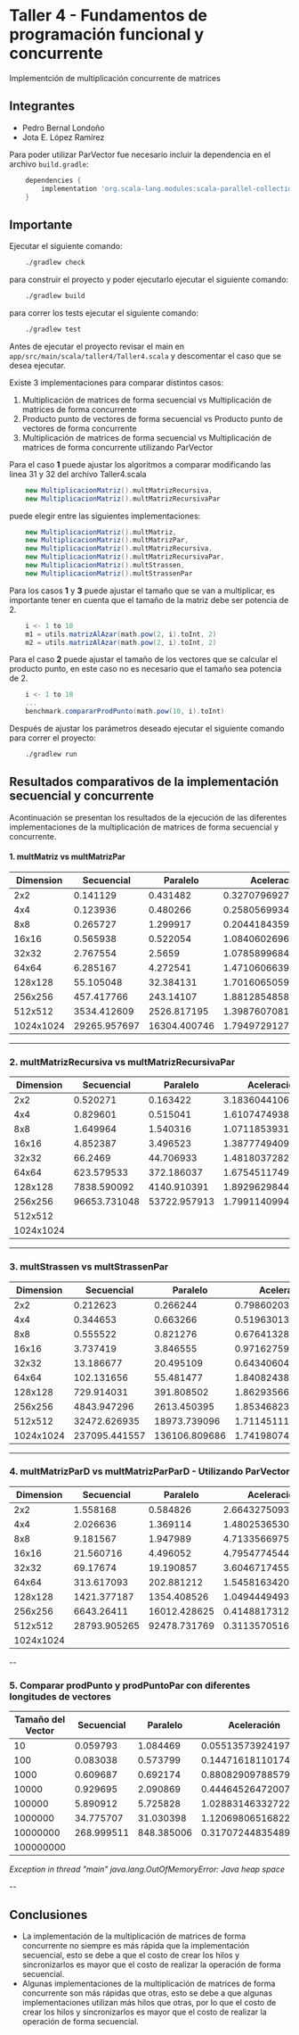 # Taller 4  - Fundamentos de programación funcional y concurrente

Implementción de multiplicación concurrente de matrices


## Integrantes
- Pedro Bernal Londoño
- Jota E. López Ramírez


Para poder utilizar ParVector fue necesario incluir la dependencia en el archivo `build.gradle`:

```groovy
    dependencies {
        implementation 'org.scala-lang.modules:scala-parallel-collections_2.13:1.0.3'
    }
```

## Importante 
Ejecutar el siguiente comando:

```bash
    ./gradlew check
```
para construir el proyecto y poder ejecutarlo ejecutar el siguiente comando:
```bash
    ./gradlew build
```
para correr los tests ejecutar el siguiente comando:
```bash
    ./gradlew test
```

Antes de ejecutar el proyecto revisar el main en `app/src/main/scala/taller4/Taller4.scala` y descomentar el caso que se desea ejecutar.

Existe 3 implementaciones para comparar distintos casos:
1. Multiplicación de matrices de forma secuencial vs Multiplicación de matrices de forma concurrente
2. Producto punto de vectores de forma secuencial vs Producto punto de vectores de forma concurrente
3. Multiplicación de matrices de forma secuencial vs Multiplicación de matrices de forma concurrente utilizando ParVector


Para el caso **1** puede ajustar los algoritmos a comparar modificando las linea 31 y 32 del archivo Taller4.scala

```scala
    new MultiplicacionMatriz().multMatrizRecursiva,
    new MultiplicacionMatriz().multMatrizRecursivaPar
```
puede elegir entre las siguientes implementaciones:

```scala
    new MultiplicacionMatriz().multMatriz,
    new MultiplicacionMatriz().multMatrizPar,
    new MultiplicacionMatriz().multMatrizRecursiva,
    new MultiplicacionMatriz().multMatrizRecursivaPar,
    new MultiplicacionMatriz().multStrassen,
    new MultiplicacionMatriz().multStrassenPar
```
Para los casos **1** y **3** puede ajustar el tamaño que se van a multiplicar, es importante tener en cuenta que el tamaño de la matriz debe ser potencia de 2.

```scala
    i <- 1 to 10
    m1 = utils.matrizAlAzar(math.pow(2, i).toInt, 2)
    m2 = utils.matrizAlAzar(math.pow(2, i).toInt, 2)
```
Para el caso **2** puede ajustar el tamaño de los vectores que se calcular el producto punto, en este caso no es necesario que el tamaño sea potencia de 2.

```scala
    i <- 1 to 10
    ...
    benchmark.compararProdPunto(math.pow(10, i).toInt)
```  

Después de ajustar los parámetros deseado ejecutar el siguiente comando para correr el proyecto:

```bash
    ./gradlew run
```

## Resultados comparativos de la implementación secuencial y concurrente

Acontinuación se presentan los resultados de la ejecución de las diferentes implementaciones de la multiplicación de matrices de forma secuencial y concurrente.

#### 1. multMatriz vs multMatrizPar

| Dimension | Secuencial   | Paralelo     | Aceleración  |
|-----------|--------------|--------------|--------------|
| 2x2       | 0.141129     | 0.431482     | 0.32707969277976834  |
| 4x4       | 0.123936     | 0.480266     | 0.2580569934161486   |
| 8x8       | 0.265727     | 1.299917     | 0.20441843594629502  |
| 16x16     | 0.565938     | 0.522054     | 1.08406026962728     |
| 32x32     | 2.767554     | 2.5659       | 1.0785899684321292   |
| 64x64     | 6.285167     | 4.272541     | 1.471060663900007    |
| 128x128   | 55.105048    | 32.384131    | 1.7016065059766465   |
| 256x256   | 457.417766   | 243.14107    | 1.8812854858292758   |
| 512x512   | 3534.412609  | 2526.817195  | 1.3987607081326672   |
| 1024x1024 | 29265.957697 | 16304.400746 | 1.7949729127076255   |

---

### 2. multMatrizRecursiva vs multMatrizRecursivaPar

| Dimension | Secuencial   | Paralelo     | Aceleración  |
|-----------|--------------|--------------|--------------|
| 2x2       | 0.520271     | 0.163422     | 3.1836044106668626   |
| 4x4       | 0.829601     | 0.515041     | 1.6107474938888362   |
| 8x8       | 1.649964     | 1.540316     | 1.0711853931271245   |
| 16x16     | 4.852387     | 3.496523     | 1.3877749409913793   |
| 32x32     | 66.2469      | 44.706933    | 1.4818037282942222   |
| 64x64     | 623.579533   | 372.186037   | 1.6754511749724774   |
| 128x128   | 7838.590092  | 4140.910391  | 1.892962984428899    |
| 256x256   | 96653.731048 | 53722.957913 | 1.7991140994977033   |
| 512x512   |              |              |                      |
| 1024x1024 |              |              |                      |

---

### 3. multStrassen vs multStrassenPar

| Dimension | Secuencial    | Paralelo      | Aceleración  |
|-----------|---------------|---------------|--------------|
| 2x2       | 0.212623      | 0.266244      | 0.7986020342242455   |
| 4x4       | 0.344653      | 0.663266      | 0.5196301333100144   |
| 8x8       | 0.555522      | 0.821276      | 0.6764132885899502   |
| 16x16     | 3.737419      | 3.846555      | 0.9716275992413992   |
| 32x32     | 13.186677     | 20.495109     | 0.6434060438517307   |
| 64x64     | 102.131656    | 55.481477     | 1.84082438901185     |
| 128x128   | 729.914031    | 391.808502    | 1.8629356618708597   |
| 256x256   | 4843.947296   | 2613.450395   | 1.8534682369588271   |
| 512x512   | 32472.626935  | 18973.739096  | 1.711451115180866    |
| 1024x1024 | 237095.441557 | 136106.809686 | 1.74198074368198     |

---

### 4. multMatrizParD vs multMatrizParParD  - Utilizando ParVector

| Dimension | Secuencial    | Paralelo      | Aceleración  |
|-----------|---------------|---------------|--------------|
| 2x2       | 1.558168      | 0.584826      | 2.6643275093788583   |
| 4x4       | 2.026636      | 1.369114      | 1.480253653092438    |
| 8x8       | 9.181567      | 1.947989      | 4.713356697599422    |
| 16x16     | 21.560716     | 4.496052      | 4.795477454442253    |
| 32x32     | 69.17674      | 19.190857     | 3.6046717455088113   |
| 64x64     | 313.617093    | 202.881212    | 1.5458163420277675   |
| 128x128   | 1421.377187   | 1354.408526   | 1.0494449493741596   |
| 256x256   | 6643.26411    | 16012.428625  | 0.4148817312839076   |
| 512x512   | 28793.905265  | 92478.731769  | 0.3113570516616023   |
| 1024x1024 |               |               |                      |

--

### 5. Comparar prodPunto y prodPuntoPar con diferentes longitudes de vectores

| Tamaño del Vector | Secuencial    | Paralelo      | Aceleración  |
|-------------------|---------------|---------------|--------------|
| 10                | 0.059793      | 1.084469      | 0.05513573924197004 |
| 100               | 0.083038      | 0.573799      | 0.1447161811017447  |
| 1000              | 0.609687      | 0.692174      | 0.8808290978857918  |
| 10000             | 0.929695      | 2.090869      | 0.4446452647200757  |
| 100000            | 5.890912      | 5.725828      | 1.0288314633272253  |
| 1000000           | 34.775707     | 31.030398     | 1.1206980651682261  |
| 10000000          | 268.999511    | 848.385006    | 0.3170724483548923  |
| 100000000         |               |               |                     |

*Exception in thread "main" java.lang.OutOfMemoryError: Java heap space*

--

## Conclusiones

- La implementación de la multiplicación de matrices de forma concurrente no siempre es más rápida que la implementación secuencial, esto se debe a que el costo de crear los hilos y sincronizarlos es mayor que el costo de realizar la operación de forma secuencial.
- Algunas implementaciones de la multiplicación de matrices de forma concurrente son más rápidas que otras, esto se debe a que algunas implementaciones utilizan más hilos que otras, por lo que el costo de crear los hilos y sincronizarlos es mayor que el costo de realizar la operación de forma secuencial.

